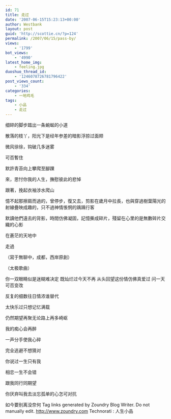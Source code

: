 ```yaml
---
id: 71
title: 走过
date: '2007-06-15T15:23:13+00:00'
author: Westbank
layout: post
guid: 'http://scottie.cn/?p=124'
permalink: /2007/06/15/pass-by/
views:
    - '1799'
bot_views:
    - '4990'
latest_home_img:
    - feeling.jpg
duoshuo_thread_id:
    - '1246078726781796422'
post_views_count:
    - '334'
categories:
    - 一地鸡毛
tags:
    - 小品
    - 走过
---
```


细碎的脚步踏出一条蜿蜒的小道

散落的枝丫，阳光下是经年参差的暗影浮掠过面颊

微风徐徐，钩破几多迷雾

可否暫住

默許青苔向上攀爬至腳踝

來，思忖你我的人生，撫慰彼此的悲悼

跟著，挽起衣袖涉水爬山

憶不起那擦肩而過的，曾停步，復又去，剪影在歲月中拉長，也與穿過樹葉陽光的射線疊映成趣的，只不過神情悵惘的踽踽行客

默讀他們遠去的背影，時間仿佛凝固，記憶撕成碎片，殘留在心里的是無數碎片交織的心影

在蒼茫的天地中

走過

（寫于無聊中，成都，西岸原創）

（太极歌曲）

你一双眼睛似是迷糊难决定
既灿烂过今天不再
从头回望这份情仿佛真爱过
问一天可否变改

反复的细数往日情浓谁替代

太快乐过只想记忆满载

仍然期望再聚无论路上再多崎岖

我的痴心会再醉

一声分手使我心碎

完全逃避不想猜对

你说过一生只有我

相恋一生不会错

跟我同行同期望

你厌弃叫我去淡忘孤单的心怎可对抗

如今要别离没奈何
 Tag links generated by Zoundry Blog Writer. Do not manually edit. http://www.zoundry.com 
Technorati : 人生小品